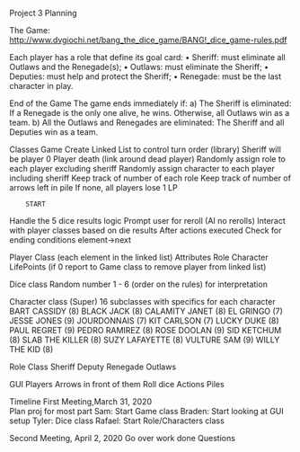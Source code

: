 Project 3 Planning 

The Game: http://www.dvgiochi.net/bang_the_dice_game/BANG!_dice_game-rules.pdf

Each player has a role that define its goal card:
• Sheriff: must eliminate all Outlaws and the Renegade(s); • Outlaws: must eliminate the Sheriff;
• Deputies: must help and protect the Sheriff;
• Renegade: must be the last character in play.


End of the Game
The game ends immediately if:
a) The Sheriff is eliminated: If a Renegade is the only one alive, he wins. Otherwise, all Outlaws win as a team.
b) All the Outlaws and Renegades are eliminated: The Sheriff and all Deputies win as a team.




Classes
Game
  Create Linked List to control turn order (library)
    Sheriff will be player 0
  Player death (link around dead player)
  Randomly assign role to each player excluding sheriff
  Randomly assign character to each player including sheriff
  Keep track of number of each role
  Keep track of number of arrows left in pile
    If none, all players lose 1 LP

		START
Handle the 5 dice results logic
Prompt user for reroll (AI no rerolls)
Interact with player classes based on die results 
After actions executed
Check for ending conditions
element->next

Player Class (each element in the linked list)
Attributes
Role
Character
LifePoints (if 0 report to Game class to remove player from linked list)
	

Dice class
Random number 1 - 6 (order on the rules) for interpretation


Character class (Super)
16 subclasses with specifics for each character
BART CASSIDY (8)
BLACK JACK (8)
CALAMITY JANET (8)
EL GRINGO (7)
JESSE JONES (9)
JOURDONNAIS (7)
KIT CARLSON (7)
LUCKY DUKE (8)
PAUL REGRET (9)
PEDRO RAMIREZ (8)
ROSE DOOLAN (9)
SID KETCHUM (8)
SLAB THE KILLER (8)
SUZY LAFAYETTE (8)
VULTURE SAM (9)
WILLY THE KID (8)

Role Class
Sheriff
Deputy
Renegade
Outlaws



GUI
Players
Arrows in front of them
Roll dice
Actions
Piles



Timeline
First Meeting,March 31, 2020	
Plan proj for most part
Sam: Start Game class
Braden: Start looking at GUI setup
Tyler: Dice class
Rafael: Start Role/Characters class 


Second Meeting, April 2, 2020
Go over work done
Questions 
